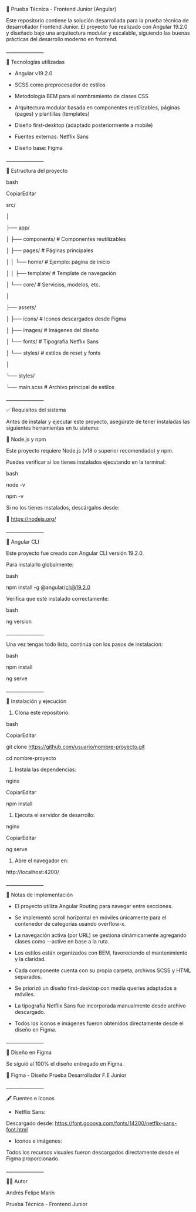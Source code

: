 🧪 Prueba Técnica - Frontend Junior (Angular)

Este repositorio contiene la solución desarrollada para la prueba técnica de desarrollador Frontend Junior. El proyecto fue realizado con Angular 19.2.0 y diseñado bajo una arquitectura modular y escalable, siguiendo las buenas prácticas del desarrollo moderno en frontend.

\_\_\_\_\_\_\_\_\_\_\_\_\_\_\_\_


🚀 Tecnologías utilizadas

* Angular v19.2.0

* SCSS como preprocesador de estilos

* Metodología BEM para el nombramiento de clases CSS

* Arquitectura modular basada en componentes reutilizables, páginas (pages) y plantillas (templates)

* Diseño first-desktop (adaptado posteriormente a mobile)

* Fuentes externas: Netflix Sans

* Diseño base: Figma

\_\_\_\_\_\_\_\_\_\_\_\_\_\_\_\_


📁 Estructura del proyecto

bash

CopiarEditar

src/

│

├── app/

│   ├── components/       # Componentes reutilizables

│   ├── pages/            # Páginas principales

│   │   └── home/         # Ejemplo: página de inicio

│   │       ├── template/ # Template de navegación

│   └── core/             # Servicios, modelos, etc.

│

├── assets/

│   ├── icons/            # Iconos descargados desde Figma

│   ├── images/           # Imágenes del diseño

│   └── fonts/            # Tipografía Netflix Sans

│   └── styles/           # estilos de reset y fonts

│

└── styles/

└── main.scss         # Archivo principal de estilos


\_\_\_\_\_\_\_\_\_\_\_\_\_\_\_\_


✅ Requisitos del sistema

Antes de instalar y ejecutar este proyecto, asegúrate de tener instaladas las siguientes herramientas en tu sistema:

🧱 Node.js y npm

Este proyecto requiere Node.js (v18 o superior recomendado) y npm.

Puedes verificar si los tienes instalados ejecutando en la terminal:

bash

node -v

npm -v


Si no los tienes instalados, descárgalos desde:

🔗 https://nodejs.org/

\_\_\_\_\_\_\_\_\_\_\_\_\_\_\_\_


🧰 Angular CLI

Este proyecto fue creado con Angular CLI versión 19.2.0.

Para instalarlo globalmente:

bash

npm install -g @angular/cli@19.2.0


Verifica que esté instalado correctamente:

bash

ng version


\_\_\_\_\_\_\_\_\_\_\_\_\_\_\_\_


Una vez tengas todo listo, continúa con los pasos de instalación:

bash

npm install

ng serve




\_\_\_\_\_\_\_\_\_\_\_\_\_\_\_\_


🧰 Instalación y ejecución

1. Clona este repositorio:

bash

CopiarEditar

git clone https://github.com/usuario/nombre-proyecto.git

cd nombre-proyecto


1. Instala las dependencias:

nginx

CopiarEditar

npm install


1. Ejecuta el servidor de desarrollo:

nginx

CopiarEditar

ng serve


1. Abre el navegador en:

http://localhost:4200/

\_\_\_\_\_\_\_\_\_\_\_\_\_\_\_\_


📌 Notas de implementación

* El proyecto utiliza Angular Routing para navegar entre secciones.

* Se implementó scroll horizontal en móviles únicamente para el contenedor de categorías usando overflow-x.

* La navegación activa (por URL) se gestiona dinámicamente agregando clases como --active en base a la ruta.

* Los estilos están organizados con BEM, favoreciendo el mantenimiento y la claridad.

* Cada componente cuenta con su propia carpeta, archivos SCSS y HTML separados.

* Se priorizó un diseño first-desktop con media queries adaptados a móviles.

* La tipografía Netflix Sans fue incorporada manualmente desde archivo descargado.

* Todos los íconos e imágenes fueron obtenidos directamente desde el diseño en Figma.

\_\_\_\_\_\_\_\_\_\_\_\_\_\_\_\_


🎨 Diseño en Figma

Se siguió al 100% el diseño entregado en Figma.

🔗 Figma - Diseño Prueba Desarrollador F.E Junior

\_\_\_\_\_\_\_\_\_\_\_\_\_\_\_\_


🖋️ Fuentes e íconos

* Netflix Sans:

Descargado desde: https://font.gooova.com/fonts/14200/netflix-sans-font.html

* Iconos e imágenes:

Todos los recursos visuales fueron descargados directamente desde el Figma proporcionado.

\_\_\_\_\_\_\_\_\_\_\_\_\_\_\_\_


🧑‍💻 Autor

Andrés Felipe Marín

Prueba Técnica - Frontend Junior
